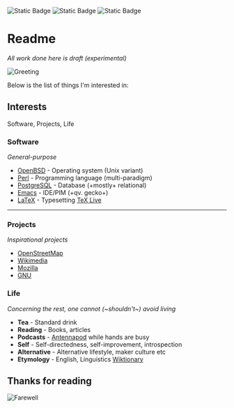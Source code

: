 ![Static Badge](https://img.shields.io/badge/rwp--cpan-blue?style=for-the-badge&logo=github&label=Organization&color=blue&link=https%3A%2F%2Fgithub.com%2Frwp-cpan)
![Static Badge](https://img.shields.io/badge/rwp0-green?style=for-the-badge&logo=github&label=Gist&color=white)
![Static Badge](https://img.shields.io/badge/RWP-red?style=for-the-badge&logo=perl&logoColor=white&label=metacpan&labelColor=grey&color=red&link=https%3A%2F%2Fmetacpan.org%2Fauthor%2FRWP)

# Readme

*All work done here is draft (experimental)*
  
![Greeting](https://github.githubassets.com/images/mona-whisper.gif)

Below is the list of things I'm interested in:

## Interests

Software, Projects, Life

### Software

*General-purpose*

- [OpenBSD](https://github.com/openbsd/src) - Operating system (Unix variant)
- [Perl](https://github.com/Perl/perl5) - Programming language (multi-paradigm)
- [PostgreSQL](https://github.com/postgres/postgres) - Database (+mostly+ relational)
- [Emacs](https://github.com/emacs-mirror/emacs/) - IDE/PIM (+qv. gecko+)
- [LaTeX](https://github.com/latex3/latex2e/releases) - Typesetting [TeX Live](https://github.com/TeX-Live/texlive-source)

------

### Projects

*Inspirational projects*

- [OpenStreetMap]([https://github.com/openstreetmap)
- [Wikimedia](https://github.com/wikimedia)
- [Mozilla](https://github.com/mozilla/)
- [GNU](https://github.com/gitGNU)

### Life

*Concerning the rest, one cannot (~shouldn't~) avoid living*

- **Tea** - Standard drink
- **Reading** - Books, articles
- **Podcasts** - [Antennapod](https://github.com/AntennaPod/AntennaPod) while hands are busy
- **Self** - Self-directedness, self-improvement, introspection
- **Alternative** - Alternative lifestyle, maker culture etc
- **Etymology** - English, Linguistics [Wiktionary]((https://en.wiktionary.org/wiki/Wiktionary:Main_Page))

## Thanks for reading

![Farewell](https://github.githubassets.com/assets/mona-loading-dimmed-5da225352fd7.gif)
